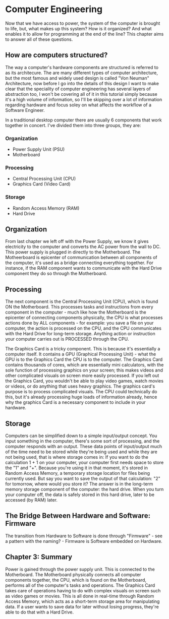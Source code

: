 # Computer Engineering

Now that we have access to power, the system of the computer is brought to life, but, what makes up this system? How is it organized? And what enables it to allow for programming at the end of the line? This chapter aims to answer all of these questions.

## How are computers structured?

The way a computer's hardware components are structured is referred to as its architecure. The are many different types of computer architecture, but the most famous and widely used design is called "Von Neuman" Architecture, now before I go into the details of this design I want to make clear that the speciality of computer engineering has several layers of abstraction too, I won't be covering all of it in this tutorial simply because it's a high volume of information, so I'll be skipping over a lot of information regarding hardware and focus soley on what affects the workflow of a Software Engineer.

In a traditional desktop computer there are usually 6 components that work together in concert. I've divided them into three groups, they are:


### Organization
* Power Supply Unit (PSU)
* Motherboard

### Processing
* Central Processing Unit (CPU)
* Graphics Card (Video Card)

### Storage
* Random Access Memory (RAM)
* Hard Drive


## Organization

From last chapter we left off with the Power Supply, we know it gives electricity to the computer and converts the AC power from the wall to DC. This power supply is plugged in directly to the Motherboard. The Motheerboard is epicenter of communication between all components of the computer, it's used as a bridge connecting everything together. For instance, if the RAM component wants to communicate with the Hard Drive component they do so through the Motherboard.

## Processing

The next component is the Central Processing Unit (CPU), which is found ON the Motherboard. This processes tasks and instructions from every component in the computer - much like how the Motherboard is the epicenter of connecting components physically, the CPU is what processes actions done by ALL components - for example: you save a file on your computer, the action is processed on the CPU, and the CPU communicates with the Hard Drive for long-term storage. Anything action or instruction your computer carries out is PROCESSED through the CPU.

The Graphics Card is a tricky component. This is because it's essentially a computer itself. It contains a GPU (Graphical Processing Unit) - what the GPU is to the Graphics Card the CPU is to the computer. The Graphics Card contains thousands of cores, which are essentially mini calculators, with the sole function of processing graphics on your screen; this makes videos and other complicated visuals on screen more easily processed. If you left out the Graphics Card, you wouldn't be able to play video games, watch movies or videos, or do anything that uses heavy graphics. The graphics card's purpose is to process complicated visuals. The CPU could technically do this, but it's already processing huge loads of information already, hence why the graphics Card is a necessary component to include in your hardware.


## Storage

Computers can be simplified down to a simple input/output concept. You input something in the computer, there's some sort of processing, and the computer responds with an output. These data points of input/output much of the time need to be stored while they're being used and while they are not being used, that is where storage comes in: If you want to do the calculation 1 + 1 on your computer, your computer first needs space to store the "1" and "+". Because you're using it in that moment, it's stored in Random Access Memory, a temporary storage location for files being currently used. But say you want to save the output of that calculation: "2" for tomorrow, where would you store it? The answer is in the long-term memory storage component of the computer: the hard drive. When you turn your computer off, the data is safely stored in this hard drive, later to be accessed (by RAM) later.


## The Bridge Between Hardware and Software: Firmware

The transition from Hardware to Software is done through "Firmware" - see a pattern with the naming? - Firmware is Software embedded on Hardware.

## Chapter 3: Summary

Power is gained through the power supply unit. This is connected to the Motherboard. The Motherboard physically connects all computer components together, the CPU, which is found on the Motherboard, performs all of the computer's tasks and operations. The Graphics Card takes care of operations having to do with complex visuals on screen such as video games or movies. This is all done in real-time through Random Access Memory, which acts as a short-term storage area for manipulating data. If a user wants to save data for later without losing progress, they're able to do that with a Hard Drive.
